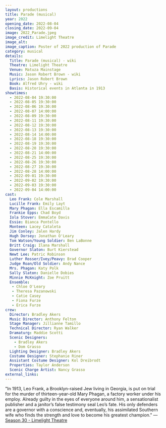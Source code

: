 ```yaml
---
layout: productions
title: Parade (musical)
year: 2022
opening_date: 2022-08-04
closing_date: 2022-09-04
image: 2022_Parade.jpeg
image_credit: Limelight Theatre
image_alt:
image_caption: Poster of 2022 production of Parade
category: musical
details:
  Title: Parade (musical) - wiki
  Theatre: Limelight Theatre
  Venue: Matuza Mainstage
  Music: Jason Robert Brown - wiki
  Lyrics: Jason Robert Brown
  Book: Alfred Uhry - wiki
  Basis: Historical events in Atlanta in 1913
showtimes: 
  - 2022-08-04 19:30:00
  - 2022-08-05 19:30:00
  - 2022-08-06 19:30:00
  - 2022-08-07 14:00:00
  - 2022-08-09 19:30:00
  - 2022-08-11 19:30:00
  - 2022-08-12 19:30:00
  - 2022-08-13 19:30:00
  - 2022-08-14 14:00:00
  - 2022-08-18 19:30:00
  - 2022-08-19 19:30:00
  - 2022-08-20 19:30:00
  - 2022-08-21 14:00:00
  - 2022-08-25 19:30:00
  - 2022-08-26 19:30:00
  - 2022-08-27 19:30:00
  - 2022-08-28 14:00:00
  - 2022-09-01 19:30:00
  - 2022-09-02 19:30:00
  - 2022-09-03 19:30:00
  - 2022-09-04 14:00:00
cast:
  Leo Frank: Cole Marshall
  Lucille Frank: Emily Layt
  Mary Phagan: Ella Escamilla
  Frankie Epps: Chad Boyd
  Iola Stover: EmmaCate Davis
  Essie: Bianca Pontello
  Monteen: Lacey Cataleta
  Jim Conley: Jalen Hardy
  Hugh Dorsey: Jonathan O'Leary
  Tom Watson/Young Soldier: Ben LaBonne
  Britt Craig: Ilana Marshall
  Governor Slaton: Burt Kierstead
  Newt Lee: Patric Robinson
  Luther Rosser/Ivey/Peavy: Brad Cooper
  Judge Roan/Old Soldier: Andy Nance
  Mrs. Phagan: Katy Polk
  Sally Slaton: Danielle Dobies
  Minnie McKnight: Zoe Pruitt
  Ensemble: 
   - Chloe O'Leary
   - Theresa Pazanowski
   - Catie Casey
   - Fiona Furze
   - Erica Furze
crew:
  Director: Bradley Akers
  Music Director: Anthony Felton
  Stage Manager: Jillianne Tamillo
  Technical Director: Ryan Walker
  Dramaturg: Maddie Scotti
  Scenic Designers: 
    - Bradley Akers
    - Dom Grasso
  Lighting Designer: Bradley Akers
  Costume Designer: Stephanie Riner
  Assistant Costume Designer: Kol Dreibrodt
  Properties: Taylor Anderson
  Scenic Charge Artist: Nancy Grasso
external_links:
---
```


"In 1913, Leo Frank, a Brooklyn-raised Jew living in Georgia, is put on trial for the murder of thirteen-year-old Mary Phagan, a factory worker under his employ. Already guilty in the eyes of everyone around him, a sensationalist publisher and a janitor’s false testimony seal Leo’s fate. His only defenders are a governor with a conscience and, eventually, his assimilated Southern wife who finds the strength and love to become his greatest champion." — [Season 30 - Limelight Theatre](https://limelight-theatre.org/season30/)
